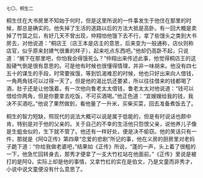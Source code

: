     七〇、桐生二 

   桐生住在大书房里不知始于何时，但是这里所说的一件事发生于他住在那里的时候，那总是确实的。他失掉了生活的道路以后的方法大抵是高卧。有一回大概是卖掉了竹篮之后，有好几天不曾出现，仲翔怕他饿下去不行，拿了些馒头之类到大书房去，对他说道：“桐店王（店王本是店主的意思，后来变为一般通称，店伙则称店官，似乎原来封建气很重的样子），起来吃点东西吧。”他却仍高卧不起，只说道：“搁下在那里吧，你怕我会得饿死么？”仲翔出来传述此事，他觉得桐店王的这股硬气倒是很有意思的。可是他有时候也很懂得情理，并非一味胡来。他没有四七五十的谋生的手段，时常要挨饿，等到饥渴难忍的时候，他也只好出来向人借钱，一角两角钱可以过得一天了。但是他的渴比饥还要紧，所以往往借来的钱都喝了酒，肚子还是让他饿着。有一次他向鲁老太太借钱，鲁老太太对他说道：“钱可以借给你两角，但是你要拿去吃饭，不可买酒喝。”他正色道：“宜嫂嫂给我的钱，我决不买酒吃。”他说了果然做到，看他量了一升米，买柴买菜，回去准备煮饭去了。

   桐生的智力短缺，照现代的说法大概可以说是属于低能的，但是有时说话也颇中肯，特别是对于他的父亲的。关于自己的不幸的生活他只怨恨父亲，说他养儿子像是生蛆虫似的，生下就不管了。他还有一样好处，便是决不偷窃。他的笑话只有一件，那就是《阿Q正传》第四章“恋爱的悲剧”所记的事，他在义房的厨房里对老妈子跪下道：“你给我做老婆吧，”结果如《正传》所说，“蓬的一声，头上着了很粗的一下，他急忙回转身去，那秀才便拿了一支大竹杠站在他面前。”《正传》里说是被打的是阿Q，实际上却是他的事情，又拿竹杠的实在是伯文，乃是文童而非秀才，小说中说文童便没有什么意思了。

